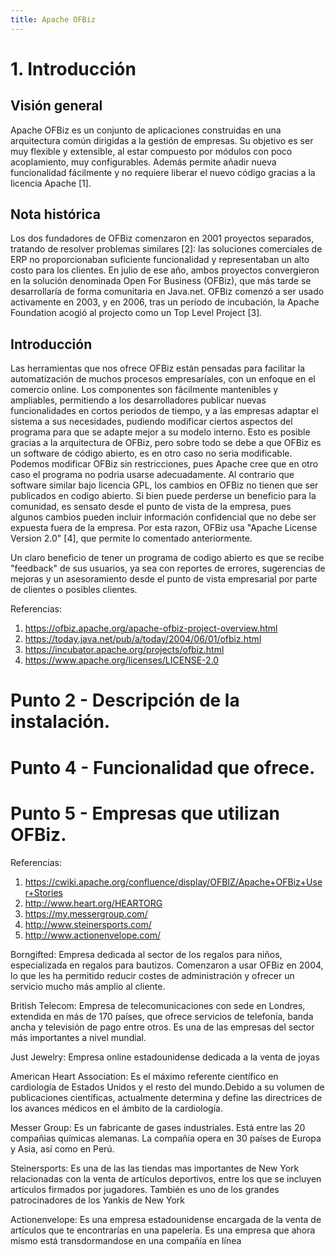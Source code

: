 ```yaml
---
title: Apache OFBiz
---
```


# 1. Introducción

## Visión general

Apache OFBiz es un conjunto de aplicaciones construidas en una arquitectura común dirigidas a la gestión de empresas. Su objetivo es ser muy flexible y extensible, al estar compuesto por módulos con poco acoplamiento, muy configurables. Además permite añadir nueva funcionalidad fácilmente y no requiere liberar el nuevo código gracias a la licencia Apache [1].

## Nota histórica

Los dos fundadores de OFBiz comenzaron en 2001 proyectos separados, tratando de resolver problemas similares [2]: las soluciones comerciales de ERP no proporcionaban suficiente funcionalidad y representaban un alto costo para los clientes. En julio de ese año, ambos proyectos convergieron en la solución denominada Open For Business (OFBiz), que más tarde se desarrollaría de forma comunitaria en Java.net. OFBiz comenzó a ser usado activamente en 2003, y en 2006, tras un período de incubación, la Apache Foundation acogió al projecto como un Top Level Project [3].

## Introducción

Las herramientas que nos ofrece OFBiz están pensadas para facilitar la automatización de muchos procesos empresariales, con un enfoque en el comercio online. Los componentes son fácilmente mantenibles y ampliables, permitiendo a los desarrolladores publicar nuevas funcionalidades en cortos periodos de tiempo, y a las empresas adaptar el sistema a sus necesidades, pudiendo modificar ciertos aspectos del programa para que se adapte mejor a su modelo interno. Esto es posible gracias a la arquitectura de OFBiz, pero sobre todo se debe a que OFBiz es un software de código abierto, es en otro caso no seria modificable. Podemos modificar OFBiz sin restricciones, pues Apache cree que en otro caso el programa no podria usarse adecuadamente. Al contrario que software similar bajo licencia GPL, los cambios en OFBiz no tienen que ser publicados en codigo abierto. Si bien puede perderse un beneficio para la comunidad, es sensato desde el punto de vista de la empresa, pues algunos cambios pueden incluir información confidencial que no debe ser expuesta fuera de la empresa. Por esta razon, OFBiz usa "Apache License Version 2.0" [4], que permite lo comentado anteriormente.

Un claro beneficio de tener un programa de codigo abierto es que se recibe "feedback" de sus usuarios, ya sea con reportes de errores, sugerencias de mejoras y un asesoramiento desde el punto de vista empresarial por parte de clientes o posibles clientes.


Referencias:

1. https://ofbiz.apache.org/apache-ofbiz-project-overview.html
2. https://today.java.net/pub/a/today/2004/06/01/ofbiz.html
3. https://incubator.apache.org/projects/ofbiz.html
4. https://www.apache.org/licenses/LICENSE-2.0

# Punto 2 - Descripción de la instalación.

# Punto 4 - Funcionalidad que ofrece. 

# Punto 5 - Empresas que utilizan OFBiz. 

Referencias:

1. https://cwiki.apache.org/confluence/display/OFBIZ/Apache+OFBiz+User+Stories
2. http://www.heart.org/HEARTORG
3. https://my.messergroup.com/
4.  http://www.steinersports.com/
5.  http://www.actionenvelope.com/

Borngifted: Empresa dedicada al sector de los regalos para niños, especializada en regalos para bautizos. Comenzaron a usar OFBiz en 2004, lo que les ha permitido reducir costes de administración y ofrecer un servicio mucho más amplio al cliente. 

British Telecom: Empresa de telecomunicaciones con sede en Londres, extendida en más de 170 países, que ofrece servicios de telefonía, banda ancha y televisión de pago entre otros. Es una de las empresas del sector más importantes a nivel mundial. 

Just Jewelry: Empresa online estadounidense dedicada a la venta de joyas

American Heart Association: Es el máximo referente científico en cardiología de Estados Unidos y el resto del mundo.Debido a su volumen de publicaciones científicas, actualmente determina y define las directrices de los avances médicos en el ámbito de la cardiología. 

Messer Group:  Es un fabricante de gases industriales. Está entre las 20 compañias químicas alemanas. La compañía opera en 30 países de Europa y Asia, así como en Perú.

Steinersports: Es una de las las tiendas mas importantes de New York relacionadas con la venta de artículos deportivos, entre los que se incluyen artículos firmados por jugadores. También es uno de los grandes patrocinadores de los Yankis de New York

Actionenvelope: Es una empresa estadounidense encargada de la venta de artículos que te encontrarías en una papeleria. Es una empresa que ahora mismo está transdormandose en una compañía en línea
